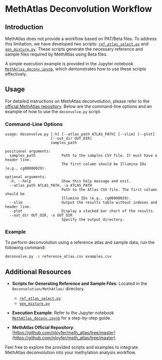 # MethAtlas Deconvolution Workflow

## Introduction

MethAtlas does not provide a workflow based on PAT/Beta files. To address this limitation, we have developed two scripts: [`ref_atlas_select.py`](https://github.com/LiymLab/cfDNA_deconv_benchmark/tree/main/Deconvolution/MethAtlas/ref_atlas_select.py) and [`gen_mixture.py`](https://github.com/LiymLab/cfDNA_deconv_benchmark/tree/main/Deconvolution/MethAtlas/gen_mixture.py). These scripts generate the necessary reference and sample files required by MethAtlas using Beta files.

A simple execution example is provided in the Jupyter notebook [`MethAtlas_deconv.ipynb`](https://github.com/LiymLab/cfDNA_deconv_benchmark/tree/main/Deconvolution/MethAtlas/MethAtlas_deconv.ipynb), which demonstrates how to use these scripts effectively.

## Usage

For detailed instructions on MethAtlas deconvolution, please refer to the [official MethAtlas repository](https://github.com/nloyfer/meth_atlas/tree/master). Below are the command-line options and an example of how to use the `deconvolve.py` script.

### Command-Line Options

```
usage: deconvolve.py [-h] [--atlas_path ATLAS_PATH] [--slim] [--plot]
                     [--out_dir OUT_DIR]
                     samples_path

positional arguments:
  samples_path            Path to the samples CSV file. It must have a header line.
                          The first column should be Illumina IDs (e.g., cg00000029).

optional arguments:
  -h, --help              Show this help message and exit.
  --atlas_path ATLAS_PATH, -a ATLAS_PATH
                          Path to the Atlas CSV file. The first column should be
                          Illumina IDs (e.g., cg00000029).
  --slim                  Output the results table without indexes and header line.
  --plot                  Display a stacked bar chart of the results.
  --out_dir OUT_DIR, -o OUT_DIR
                          Specify the output directory.
```

### Example

To perform deconvolution using a reference atlas and sample data, run the following command:

```bash
deconvolve.py -a reference_atlas.csv examples.csv
```

## Additional Resources

- **Scripts for Generating Reference and Sample Files**: Located in the `Deconvolution/MethAtlas/` directory.
  - [`ref_atlas_select.py`](https://github.com/LiymLab/cfDNA_deconv_benchmark/tree/main/Deconvolution/MethAtlas/ref_atlas_select.py)
  - [`gen_mixture.py`](https://github.com/LiymLab/cfDNA_deconv_benchmark/tree/main/Deconvolution/MethAtlas/gen_mixture.py)

- **Execution Example**: Refer to the Jupyter notebook [`MethAtlas_deconv.ipynb`](https://github.com/LiymLab/cfDNA_deconv_benchmark/tree/main/Deconvolution/MethAtlas/MethAtlas_deconv.ipynb) for a step-by-step guide.

- **MethAtlas Official Repository**: [https://github.com/nloyfer/meth_atlas/tree/master](https://github.com/nloyfer/meth_atlas/tree/master)

Feel free to explore the provided scripts and examples to integrate MethAtlas deconvolution into your methylation analysis workflow.